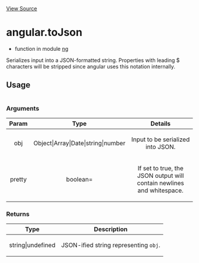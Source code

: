 

[View Source](http://github.com///tree/master/#L1105)



# angular.toJson



* function in module [ng](api/ng)






Serializes input into a JSON-formatted string. Properties with leading $ characters will be
stripped since angular uses this notation internally.







  

## Usage

```jsangular.toJson(, []);)
```




### Arguments

| Param | Type | Details |
| :--: | :--: | :--: |
| obj | Object&#124;Array&#124;Date&#124;string&#124;number | <p>Input to be serialized into JSON.</p>  |
| pretty | boolean= | <p>If set to true, the JSON output will contain newlines and whitespace.</p>  |

### Returns

| Type | Description |
| :--: | :--: |
| string&#124;undefined | <p>JSON-ified string representing <code>obj</code>.</p>  |








